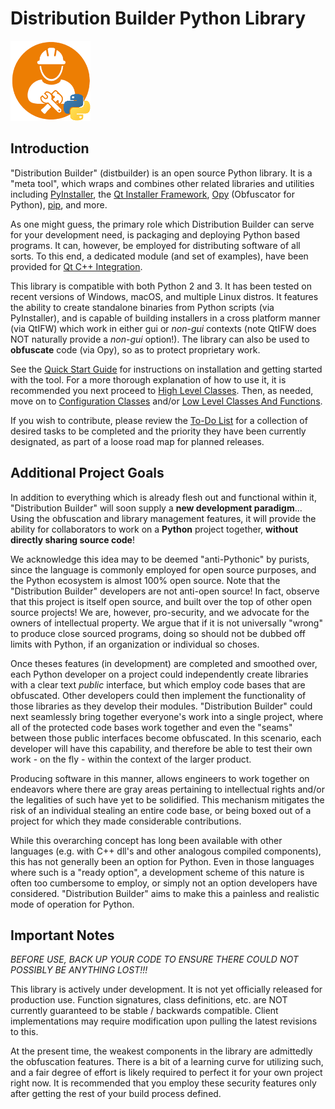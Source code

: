 # Distribution Builder Python Library
![distbuilder logo](https://raw.githubusercontent.com/BuvinJT/distbuilder/master/docs/img/distbuilder128.png)

## Introduction

"Distribution Builder" (distbuilder) is an open source Python library.
It is a "meta tool", which wraps and combines other related libraries and utilities 
including [PyInstaller](http://www.pyinstaller.org), 
the [Qt Installer Framework](http://doc.qt.io/qtinstallerframework), 
[Opy](https://pypi.org/project/opy-distbuilder/) (Obfuscator for Python), 
[pip](https://pypi.org/project/pip/), and more.  

As one might guess, the primary role which Distribution Builder can serve for your development 
need, is packaging and deploying Python based programs. It can, however, be employed for 
distributing software of all sorts.  To this end, a dedicated module (and set of examples), 
have been provided for [Qt C++ Integration](QtCpp.md).    

This library is compatible with both Python 2 and 3.  It has been tested on recent versions of 
Windows, macOS, and multiple Linux distros. It features the ability to create standalone 
binaries from Python scripts (via PyInstaller), and is capable of building installers in a 
cross platform manner (via QtIFW) which work in either gui or *non-gui* contexts (note 
QtIFW does NOT naturally provide a *non-gui* option!). The library can also be used to 
**obfuscate** code (via Opy), so as to protect proprietary work.

See the [Quick Start Guide](QuickStart.md) for instructions on installation 
and getting started with the tool. For a more thorough explanation of how to use it, 
it is recommended you next proceed to [High Level Classes](HighLevel.md).
Then, as needed, move on to [Configuration Classes](ConfigClasses.md) and/or
[Low Level Classes And Functions](LowLevel.md).
	
If you wish to contribute, please review the [To-Do List](ToDo.md) 
for a collection of desired tasks to be completed and the priority 
they have been currently designated, as part of a loose road map for planned
releases.
	
## Additional Project Goals

In addition to everything which is already flesh out and functional within it, 
"Distribution Builder" will soon supply a **new development paradigm**...  Using the 
obfuscation and library management features, it will provide the ability for collaborators 
to work on a **Python** project together, **without directly sharing source code**!

We acknowledge this idea may to be deemed "anti-Pythonic" by purists, since the language is
commonly employed for open source purposes, and the Python ecosystem is almost 100%
open source.  Note that the "Distribution Builder" developers are not anti-open source!
In fact, observe that this project is itself open source, and built over the top of other open 
source projects!  We are, however, pro-security, and we advocate for the owners of 
intellectual property. We argue that if it is not universally "wrong" to produce 
close sourced programs, doing so should not be dubbed off limits with Python,
if an organization or individual so choses.   

Once theses features (in development) are completed and smoothed over, each Python developer 
on a project could independently create libraries with a clear text 
*public* interface, but which employ code bases that are obfuscated.  Other developers 
could then implement the functionality of those libraries as they develop their modules.
"Distribution Builder" could next seamlessly bring together everyone's work into a single 
project, where all of the protected code bases work together and even the "seams" between 
those public interfaces become obfuscated. In this scenario, each developer will have this 
capability, and therefore be able to test their own work - on the fly - within the context 
of the larger product.  

Producing software in this manner, allows engineers to work together 
on endeavors where there are gray areas pertaining to intellectual rights and/or the
legalities of such have yet to be solidified.  This mechanism mitigates the risk
of an individual stealing an entire code base, or being boxed out of a project for
which they made considerable contributions.  

While this overarching concept has long been available with other languages (e.g. with 
C++ dll's and other analogous compiled components), this has not generally been an option 
for Python.  Even in those languages where such is a "ready option", a development scheme 
of this nature is often too cumbersome to employ, or simply not an option developers have
considered. "Distribution Builder" aims to make this a painless and realistic mode of 
operation for Python.
 
## Important Notes

*BEFORE USE, BACK UP YOUR CODE TO ENSURE THERE COULD NOT POSSIBLY BE ANYTHING LOST!!!* 

This library is actively under development. It is not yet officially released for 
production use. Function signatures, class definitions, etc. are NOT currently 
guaranteed to be stable / backwards compatible. Client implementations may require 
modification upon pulling the latest revisions to this.

At the present time, the weakest components in the library are admittedly the obfuscation 
features. There is a bit of a learning curve for utilizing such, and a fair degree of 
effort is likely required to perfect it for your own project right now.  It is recommended 
that you employ these security features only after getting the rest of your build process 
defined.
 